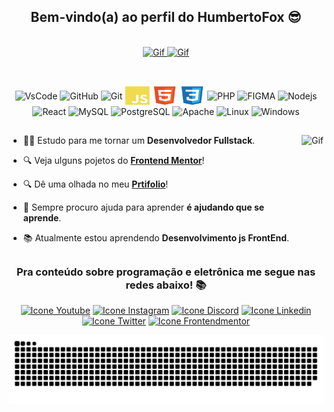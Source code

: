 <div align="center">

 ## Bem-vindo(a) ao perfil do HumbertoFox 😎

</div>

<br>

<div align="center">
 
   <a href="https://github.com/HumbertoFox">
   <img height="180em" alt="Gif" src="https://github-readme-stats.vercel.app/api?username=HumbertoFox&show_icons=true&theme=highcontrast&include_all_commits=true&count_private=true"/>
   <img height="180em" alt="Gif" src="https://github-readme-stats.vercel.app/api/top-langs/?username=HumbertoFox&layout=compact&langs_count=6&theme=highcontrast"/>
   </a>
   
</div>

##
      
<div style="display: inline_block" align="center"><br>
 
   <img align="center" alt="VsCode" height="30" width="40" src="https://cdn.jsdelivr.net/gh/devicons/devicon/icons/vscode/vscode-original.svg" />
   <img align="center" alt="GitHub" height="30" width="40" src="https://cdn.jsdelivr.net/gh/devicons/devicon/icons/github/github-original.svg"/>
   <img align="center" alt="Git" height="30" width="40" src="https://cdn.jsdelivr.net/gh/devicons/devicon/icons/git/git-original.svg"/>
   <img align="center" alt="Js" height="30" width="40" src="https://raw.githubusercontent.com/devicons/devicon/master/icons/javascript/javascript-plain.svg"/>
   <img align="center" alt="HTML" height="30" width="40" src="https://raw.githubusercontent.com/devicons/devicon/master/icons/html5/html5-original.svg"/>
   <img align="center" alt="CSS" height="30" width="40" src="https://raw.githubusercontent.com/devicons/devicon/master/icons/css3/css3-original.svg"/>
   <img align="center" alt="PHP" height="30" width="40" src="https://cdn.jsdelivr.net/gh/devicons/devicon/icons/php/php-original.svg"/>
   <img align="center" alt="FIGMA" height="30" width="40" src="https://cdn.jsdelivr.net/gh/devicons/devicon/icons/figma/figma-original.svg"/>
   <img align="center" alt="Nodejs" height="30" width="40" src="https://cdn.jsdelivr.net/gh/devicons/devicon/icons/nodejs/nodejs-original.svg"/>
   <img align="center" alt="React" height="30" width="40" src="https://cdn.jsdelivr.net/gh/devicons/devicon/icons/react/react-original.svg"/>
   <img align="center" alt="MySQL" height="30" width="40" src="https://cdn.jsdelivr.net/gh/devicons/devicon/icons/mysql/mysql-original.svg"/>
   <img align="center" alt="PostgreSQL" height="30" width="40" src="https://cdn.jsdelivr.net/gh/devicons/devicon/icons/postgresql/postgresql-original.svg"/>
   <img align="center" alt="Apache" height="30" width="40" src="https://cdn.jsdelivr.net/gh/devicons/devicon/icons/apache/apache-original.svg"/>
   <img align="center" alt="Linux" height="30" width="40" src="https://cdn.jsdelivr.net/gh/devicons/devicon/icons/linux/linux-original.svg"/>
   <img align="center" alt="Windows" height="30" width="40" src="https://cdn.jsdelivr.net/gh/devicons/devicon/icons/windows8/windows8-original.svg"/>

</div>

##

<div>

<img align="right" height="180em" alt="Gif" src="https://github.com/HumbertoFox/repository/assets/126817628/dba6e42c-c67c-4ec6-93dc-8f790922f3ea"/>

- 👨‍🎓 Estudo para me tornar um **Desenvolvedor Fullstack**.

- 🔍 Veja ulguns pojetos do [**Frontend Mentor**](https://www.frontendmentor.io/profile/HumbertoFox/solutions)!

- 🔍 Dê uma olhada no meu [**Prtifolio**](https://humbertofox.github.io/portfolio/)!

- 🤝 Sempre procuro ajuda para aprender **é ajudando que se aprende**.

- 📚 Atualmente estou aprendendo **Desenvolvimento js FrontEnd**.
 
</div>

##

 <div align="center">
  
  ### Pra conteúdo sobre programação e eletrônica me segue nas redes abaixo! 📚
  
 </div>
 
<div align="center">
 
  <a href="https://www.youtube.com/@betofoxnet_info" ><img alt="Icone Youtube" src="https://img.shields.io/badge/YouTube-FF0000?style=for-the-badge&logo=youtube&logoColor=white"/></a>
  <a href="https://www.instagram.com/humbertofox" ><img alt="Icone Instagram" src="https://img.shields.io/badge/-Instagram-%23E4405F?style=for-the-badge&logo=instagram&logoColor=white"/></a>
  <a href="https://discord.com/users/413354973318086677"><img alt="Icone Discord" src="https://img.shields.io/badge/Discord-7289DA?style=for-the-badge&logo=discord&logoColor=white"/></a>
  <a href="https://br.linkedin.com/in/humberto-ribeiro-sales" /><img alt="Icone Linkedin" src="https://img.shields.io/badge/-LinkedIn-%230077B5?style=for-the-badge&logo=linkedin&logoColor=white"/></a>
  <a href="https://twitter.com/HumbertoRSFox"><img alt="Icone Twitter" src="https://img.shields.io/badge/Twitter-1DA1F2?style=for-the-badge&logo=twitter&logoColor=white"/></a>
  <a href="https://www.frontendmentor.io/profile/HumbertoFox" ><img alt="Icone Frontendmentor" src="https://img.shields.io/badge/FrontendMentor-593D88?style=for-the-badge&logo=frontendmentor&logoColor=white"/></a>

</div>

<div align="center">
   
   ![snake gif](https://github.com/HumbertoFox/HumbertoFox/blob/output/github-contribution-grid-snake.svg)
   
</div>

##
